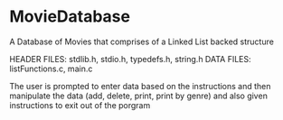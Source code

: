 # MovieDatabase
A Database of Movies that comprises of a Linked List backed structure


HEADER FILES: stdlib.h, stdio.h, typedefs.h, string.h
DATA FILES: listFunctions.c, main.c


The user is prompted to enter data based on the instructions and then manipulate the data (add, delete, print, print by genre) and also given instructions to exit out of the porgram
